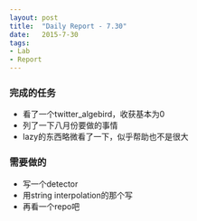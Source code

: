 ```yaml
---
layout: post
title:  "Daily Report - 7.30"
date:   2015-7-30
tags:
- Lab
- Report
---
```


### 完成的任务
* 看了一个twitter_algebird，收获基本为0
* 列了一下八月份要做的事情
* lazy的东西略微看了一下，似乎帮助也不是很大


### 需要做的
* 写一个detector
* 用string interpolation的那个写
* 再看一个repo吧


